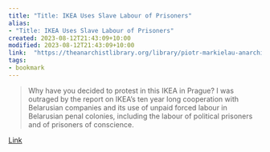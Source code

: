 ```yaml
---
title: "Title: IKEA Uses Slave Labour of Prisoners"
alias:
- "Title: IKEA Uses Slave Labour of Prisoners"
created: 2023-08-12T21:43:09+10:00
modified: 2023-08-12T21:43:09+10:00
link:  "https://theanarchistlibrary.org/library/piotr-markielau-anarchisticka-federace-ikea-uses-slave-labour-of-prisoners"
tags:
- bookmark
---
```


> Why have you decided to protest in this IKEA in Prague? I was outraged by the report on IKEA’s ten year long cooperation with Belarusian companies and its use of unpaid forced labour in Belarusian penal colonies, including the labour of political prisoners and of prisoners of conscience.

[Link](https://theanarchistlibrary.org/library/piotr-markielau-anarchisticka-federace-ikea-uses-slave-labour-of-prisoners)